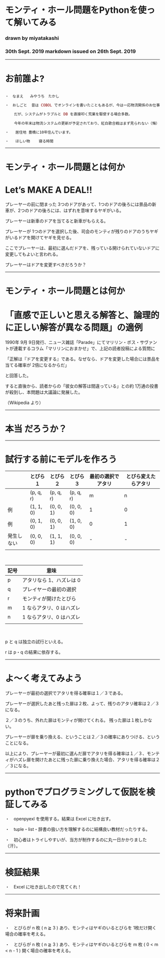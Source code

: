 # モンティ・ホール問題をPythonを使って解いてみる
### drawn by miyatakashi
### 30th Sept. 2019 markdown issued on 26th Sept. 2019
---
# お前誰よ?

```elixir

・　なまえ	みやうち　たかし

・　おしごと	昔は COBOL でオンラインを書いたこともあるが、今は一応物流関係のお仕事に従事。

	だが、システムがトラブルと DB を直接叩く荒業を駆使する場合多数。
	
	今年の年末は物流システムの更新が予定されており、紅白歌合戦はまず見られない（悔）

・	居住地	豊橋に10年住んでいます。

・	ほしい物	寝る時間

```

---

# モンティ・ホール問題とは何か
# Let’s MAKE A DEAL!!

プレーヤーの前に閉まった 3つのドアがあって、1つのドアの後ろには景品の新車が、2つのドアの後ろには、はずれを意味するヤギがいる。

プレーヤーは新車のドアを当てると新車がもらえる。

プレーヤーが 1つのドアを選択した後、司会のモンティが残りのドアのうちヤギがいるドアを開けてヤギを見せる。

ここでプレーヤーは、最初に選んだドアを、残っている開けられていないドアに変更してもよいと言われる。

プレーヤーはドアを変更すべきだろうか？

---

# モンティ・ホール問題とは何か
# 「直感で正しいと思える解答と、論理的に正しい解答が異なる問題」の適例

1990年 9月 9日発行、ニュース雑誌「Parade」にてマリリン・ボス・サヴァントが連載するコラム「マリリンにおまかせ」で、上記の読者投稿による質問に

「正解は『ドアを変更する』である。なぜなら、ドアを変更した場合には景品を当てる確率が 2倍になるからだ」

と回答した。

すると直後から、読者からの「彼女の解答は間違っている」との約 1万通の投書が殺到し、本問題は大議論に発展した。

（Wikipedia より）

---

# **本当** だろうか？


---

# 試行する前にモデルを作ろう

|   |   とびら１   |   とびら２    |   とびら３   |   最初の選択でアタリ   |   とびら変えたらアタリ   |
|---|-------------|--------------|-------------|---|---|
|   |  (p, q, r)  |  (p, q, r)  |  (p, q, r)  |  m  |  n  |
| 例 | (1, 1, 0) | (0, 0, 1) | (0, 0, 0) | 1 | 0 |
| 例 | (0, 1, 0) | (0, 0, 1) | (1, 0, 0) | 0 | 1 |
| 発生しない | (0, 0, 0) | (1, 1, 1) | (0, 0, 0) | - | - |
| | | | | | |

<br>

| 記号 | 意味 |
|----|----|
| p | アタリなら 1、ハズレは 0 |
| q | プレイヤーの最初の選択 |
| r | モンティが開けたとびら |
| m | 1 ならアタリ、0 はハズレ |
| n | 1 ならアタリ、0 はハズレ |
|   |  |

<br>

p と q は独立の試行といえる。

r は p・q の結果に依存する。


---

# よ～く考えてみよう

プレーヤーが最初の選択でアタリを得る確率は１／３である。

プレーヤーが選択したあと残った扉は２枚、よって、残りのアタリ確率は２／３になる。

２／３のうち、外れた扉はモンティが開けてくれる。
残った扉は１枚しかない。

プレーヤーが扉を乗り換える、ということは２／３の確率にありつける、ということになる。

以上により、プレーヤーが最初に選んだ扉でアタリを得る確率は１／３、モンティがハズレ扉を開けたあとに残った扉に乗り換えた場合、アタリを得る確率は２／３になる。

---

# pythonでプログラミングして仮説を検証してみる

・　openpyexl を使用する。結果は Excel に吐き出す。

・　tuple・list・辞書の扱い方を理解するのに結構良い教材だったりする。

・　初心者はトライしやすいが、当方が制作するのに丸一日かかりました（汗）。


---

# 検証結果

・　Excel に吐き出したので見てくれ！

---

# 将来計画

・　とびらが n 枚 ( n ≧ 3 ) あり、モンティはヤギのいるとびらを 1枚だけ開く場合の確率を考える。

・　とびらが n 枚 ( n ≧ 3 ) あり、モンティはヤギのいるとびらを m 枚 ( 0 < m < n - 1 ) 開く場合の確率を考える。


